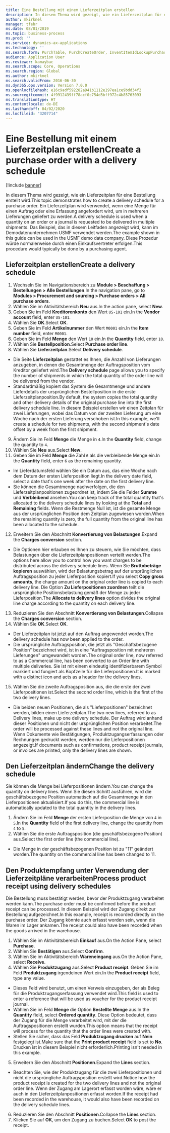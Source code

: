 ```yaml
---
title: Eine Bestellung mit einem Lieferzeitplan erstellen
description: In diesem Thema wird gezeigt, wie ein Lieferzeitplan für eine Bestellung erstellt wird.
author: mkirknel
manager: tfehr
ms.date: 08/01/2019
ms.topic: business-process
ms.prod: ''
ms.service: dynamics-ax-applications
ms.technology: ''
ms.search.form: PurchTable, PurchCreateOrder, InventItemIdLookupPurchase, PurchDeliverySchedule, PurchEditLines
audience: Application User
ms.reviewer: kamaybac
ms.search.scope: Core, Operations
ms.search.region: Global
ms.author: mkirknel
ms.search.validFrom: 2016-06-30
ms.dyn365.ops.version: Version 7.0.0
ms.openlocfilehash: e16c9adf592282a941b1112e197ea1ce9bdd34f2
ms.sourcegitcommit: 4f9912439ff78acf0c754d5bff972c4b85763093
ms.translationtype: HT
ms.contentlocale: de-DE
ms.lasthandoff: 04/02/2020
ms.locfileid: "3207714"
---
```

# <a name="create-a-purchase-order-with-a-delivery-schedule"></a><span data-ttu-id="f7de6-103">Eine Bestellung mit einem Lieferzeitplan erstellen</span><span class="sxs-lookup"><span data-stu-id="f7de6-103">Create a purchase order with a delivery schedule</span></span>

[!include [banner](../../includes/banner.md)]

<span data-ttu-id="f7de6-104">In diesem Thema wird gezeigt, wie ein Lieferzeitplan für eine Bestellung erstellt wird.</span><span class="sxs-lookup"><span data-stu-id="f7de6-104">This topic demonstrates how to create a delivery schedule for a purchase order.</span></span> <span data-ttu-id="f7de6-105">Ein Lieferzeitplan wird verwendet, wenn eine Menge für einen Auftrag oder eine Erfassung angefordert wird, um in mehreren Lieferungen geliefert zu werden.</span><span class="sxs-lookup"><span data-stu-id="f7de6-105">A delivery schedule is used when a quantity on an order or a journal is requested to be delivered in multiple shipments.</span></span> <span data-ttu-id="f7de6-106">Das Beispiel, das in diesem Leitfaden angezeigt wird, kann im Demodatenunternehmen USMF verwendet werden.</span><span class="sxs-lookup"><span data-stu-id="f7de6-106">The example shown in this guide can be used in the USMF demo data company.</span></span> <span data-ttu-id="f7de6-107">Diese Prozedur würde normalerweise durch einen Einkaufsvertreter erfolgen.</span><span class="sxs-lookup"><span data-stu-id="f7de6-107">This procedure would typically be done by a purchasing agent.</span></span>

## <a name="create-a-delivery-schedule"></a><span data-ttu-id="f7de6-108">Lieferzeitplan erstellen</span><span class="sxs-lookup"><span data-stu-id="f7de6-108">Create a delivery schedule</span></span>
1. <span data-ttu-id="f7de6-109">Wechseln Sie im Navigationsbereich zu **Module > Beschaffung > Bestellungen > Alle Bestellungen**.</span><span class="sxs-lookup"><span data-stu-id="f7de6-109">In the navigation pane, go to **Modules > Procurement and sourcing > Purchase orders > All purchase orders**.</span></span>
2. <span data-ttu-id="f7de6-110">Wählen Sie im Aktivitätsbereich **Neu** aus.</span><span class="sxs-lookup"><span data-stu-id="f7de6-110">In the action pane, select **New**.</span></span>
3. <span data-ttu-id="f7de6-111">Geben Sie im Feld **Kreditorenkonto** den Wert `US-101` ein.</span><span class="sxs-lookup"><span data-stu-id="f7de6-111">In the **Vendor account** field, enter `US-101`.</span></span>
4. <span data-ttu-id="f7de6-112">Wählen Sie **OK**.</span><span class="sxs-lookup"><span data-stu-id="f7de6-112">Select **OK**.</span></span>
5. <span data-ttu-id="f7de6-113">Geben Sie im Feld **Artikelnummer** den Wert `M0001` ein.</span><span class="sxs-lookup"><span data-stu-id="f7de6-113">In the **Item number** field, enter `M0001`.</span></span>
6. <span data-ttu-id="f7de6-114">Geben Sie im Feld **Menge** den Wert `10` ein.</span><span class="sxs-lookup"><span data-stu-id="f7de6-114">In the **Quantity** field, enter `10`.</span></span>
7. <span data-ttu-id="f7de6-115">Wählen Sie **Bestellposition**.</span><span class="sxs-lookup"><span data-stu-id="f7de6-115">Select **Purchase order line**.</span></span>
8. <span data-ttu-id="f7de6-116">Wählen Sie **Lieferzeitplan**.</span><span class="sxs-lookup"><span data-stu-id="f7de6-116">Select **Delivery schedule**.</span></span>
- <span data-ttu-id="f7de6-117">Die Seite **Lieferzeitplan** gestattet es Ihnen, die Anzahl von Lieferungen anzugeben, in denen die Gesamtmenge der Auftragsposition vom Kreditor geliefert wird.</span><span class="sxs-lookup"><span data-stu-id="f7de6-117">The **Delivery schedule** page allows you to specify the number of shipments in which the total quantity of the order line will be delivered from the vendor.</span></span>  
- <span data-ttu-id="f7de6-118">Standardmäßig kopiert das System die Gesamtmenge und andere Lieferdetails der ursprünglichen Bestellposition in die erste Lieferzeitplanposition.</span><span class="sxs-lookup"><span data-stu-id="f7de6-118">By default, the system copies the total quantity and other delivery details of the original purchase line into the first delivery schedule line.</span></span> <span data-ttu-id="f7de6-119">In diesem Beispiel erstellen wir einen Zeitplan für zwei Lieferungen, wobei das Datum von der zweiten Lieferung um eine Woche nach der ersten Lieferung verschoben ist.</span><span class="sxs-lookup"><span data-stu-id="f7de6-119">In this example, we'll create a schedule for two shipments, with the second shipment's date offset by a week from the first shipment.</span></span>  
9. <span data-ttu-id="f7de6-120">Ändern Sie im Feld **Menge** die Menge in `4`.</span><span class="sxs-lookup"><span data-stu-id="f7de6-120">In the **Quantity** field, change the quantity to `4`.</span></span>
10. <span data-ttu-id="f7de6-121">Wählen Sie **Neu** aus.</span><span class="sxs-lookup"><span data-stu-id="f7de6-121">Select **New**.</span></span>
11. <span data-ttu-id="f7de6-122">Geben Sie im Feld **Menge** die Zahl `6` als die verbleibende Menge ein.</span><span class="sxs-lookup"><span data-stu-id="f7de6-122">In the **Quantity** field, enter `6` as the remaining quantity.</span></span>
- <span data-ttu-id="f7de6-123">Im Lieferdatumsfeld wählen Sie ein Datum aus, das eine Woche nach dem Datum der ersten Lieferposition liegt.</span><span class="sxs-lookup"><span data-stu-id="f7de6-123">In the delivery date field, select a date that's one week after the date on the first delivery line.</span></span>  
- <span data-ttu-id="f7de6-124">Sie können die Gesamtmenge nachverfolgen, die den Lieferzeitplanpositionen zugeordnet ist, indem Sie die Felder **Summe** und **Verbleibend** ansehen.</span><span class="sxs-lookup"><span data-stu-id="f7de6-124">You can keep track of the total quantity that's allocated to the delivery schedule lines by looking at the **Total** and **Remaining** fields.</span></span> <span data-ttu-id="f7de6-125">Wenn die Restmenge Null ist, ist die gesamte Menge aus der ursprünglichen Position dem Zeitplan zugewiesen worden.</span><span class="sxs-lookup"><span data-stu-id="f7de6-125">When the remaining quantity is zero, the full quantity from the original line has been allocated to the schedule.</span></span>  
12. <span data-ttu-id="f7de6-126">Erweitern Sie den Abschnitt **Konvertierung von Belastungen**.</span><span class="sxs-lookup"><span data-stu-id="f7de6-126">Expand the **Charges conversion** section.</span></span>
- <span data-ttu-id="f7de6-127">Die Optionen hier erlauben es Ihnen zu steuern, wie Sie möchten, dass Belastungen über die Lieferzeitplanpositionen verteilt werden.</span><span class="sxs-lookup"><span data-stu-id="f7de6-127">The options here allow you to control how you want charges to be distributed across the delivery schedule lines.</span></span> <span data-ttu-id="f7de6-128">Wenn Sie **Bruttobeträge kopieren** auswählen, wird der Belastungsbetrag auf der ursprünglichen Auftragsposition zu jeder Lieferposition kopiert.</span><span class="sxs-lookup"><span data-stu-id="f7de6-128">If you select **Copy gross amounts**, the charge amount on the original order line is copied to each delivery line.</span></span> <span data-ttu-id="f7de6-129">Die Option **Zu Lieferpositionen zuordnen** teilt die ursprüngliche Positionsbelastung gemäß der Menge zu jeder Lieferposition.</span><span class="sxs-lookup"><span data-stu-id="f7de6-129">The **Allocate to delivery lines** option divides the original line charge according to the quantity on each delivery line.</span></span>  
13. <span data-ttu-id="f7de6-130">Reduzieren Sie den Abschnitt **Konvertierung von Belastungen**.</span><span class="sxs-lookup"><span data-stu-id="f7de6-130">Collapse the **Charges conversion** section.</span></span>
14. <span data-ttu-id="f7de6-131">Wählen Sie **OK**.</span><span class="sxs-lookup"><span data-stu-id="f7de6-131">Select **OK**.</span></span>
- <span data-ttu-id="f7de6-132">Der Lieferzeitplan ist jetzt auf den Auftrag angewendet worden.</span><span class="sxs-lookup"><span data-stu-id="f7de6-132">The delivery schedule has now been applied to the order.</span></span>  
- <span data-ttu-id="f7de6-133">Die ursprüngliche Auftragsposition, die jetzt als "Geschäftsbezogene Position" bezeichnet wird, ist in eine "Auftragsposition mit mehreren Lieferungen" umgewandelt worden.</span><span class="sxs-lookup"><span data-stu-id="f7de6-133">The original order line, now referred to as a Commercial line, has been converted to an Order line with multiple deliveries.</span></span> <span data-ttu-id="f7de6-134">Sie ist mit einem eindeutig identifizierbarem Symbol markiert und fungiert als Kopfzeile für die Lieferpositionen.</span><span class="sxs-lookup"><span data-stu-id="f7de6-134">It is marked with a distinct icon and acts as a header for the delivery lines.</span></span>  
15. <span data-ttu-id="f7de6-135">Wählen Sie die zweite Auftragsposition aus, die die erste der zwei Lieferpositionen ist.</span><span class="sxs-lookup"><span data-stu-id="f7de6-135">Select the second order line, which is the first of the two delivery lines.</span></span>
- <span data-ttu-id="f7de6-136">Die beiden neuen Positionen, die als "Lieferpositionen" bezeichnet werden, bilden einen Lieferzeitplan.</span><span class="sxs-lookup"><span data-stu-id="f7de6-136">The two new lines, referred to as Delivery lines, make up one delivery schedule.</span></span> <span data-ttu-id="f7de6-137">Der Auftrag wird anhand dieser Positionen und nicht der ursprünglichen Position verarbeitet.</span><span class="sxs-lookup"><span data-stu-id="f7de6-137">The order will be processed against these lines and not the original line.</span></span> <span data-ttu-id="f7de6-138">Wenn Dokumente wie Bestätigungen, Produktzugangserfassungen oder Rechnungen gedruckt werden, werden nur die Lieferpositionen angezeigt.</span><span class="sxs-lookup"><span data-stu-id="f7de6-138">If documents such as confirmations, product receipt journals, or invoices are printed, only the delivery lines are shown.</span></span>  

## <a name="change-the-delivery-schedule"></a><span data-ttu-id="f7de6-139">Den Lieferzeitplan ändern</span><span class="sxs-lookup"><span data-stu-id="f7de6-139">Change the delivery schedule</span></span>
<span data-ttu-id="f7de6-140">Sie können die Menge bei Lieferpositionen ändern.</span><span class="sxs-lookup"><span data-stu-id="f7de6-140">You can change the quantity on delivery lines.</span></span> <span data-ttu-id="f7de6-141">Wenn Sie diesen Schritt ausführen, wird die geschäftsbezogene Position automatisch auf die Gesamtmenge in den Lieferpositionen aktualisiert.</span><span class="sxs-lookup"><span data-stu-id="f7de6-141">If you do this, the commercial line is automatically updated to the total quantity in the delivery lines.</span></span>  
1. <span data-ttu-id="f7de6-142">Ändern Sie im Feld **Menge** der ersten Lieferposition die Menge von `4` in `5`.</span><span class="sxs-lookup"><span data-stu-id="f7de6-142">In the **Quantity** field of the first delivery line, change the quantity from `4` to `5`.</span></span>
2. <span data-ttu-id="f7de6-143">Wählen Sie die erste Auftragsposition (die geschäftsbezogene Position) aus.</span><span class="sxs-lookup"><span data-stu-id="f7de6-143">Select the first order line (the commercial line).</span></span>  
- <span data-ttu-id="f7de6-144">Die Menge in der geschäftsbezogenen Position ist zu "11" geändert worden.</span><span class="sxs-lookup"><span data-stu-id="f7de6-144">The quantity on the commercial line has been changed to 11.</span></span>  

## <a name="process-product-receipt-using-delivery-schedules"></a><span data-ttu-id="f7de6-145">Den Produktempfang unter Verwendung der Lieferzeitpläne verarbeiten</span><span class="sxs-lookup"><span data-stu-id="f7de6-145">Process product receipt using delivery schedules</span></span>
<span data-ttu-id="f7de6-146">Die Bestellung muss bestätigt werden, bevor der Produktzugang verarbeitet werden kann.</span><span class="sxs-lookup"><span data-stu-id="f7de6-146">The purchase order must be confirmed before the product receipt can be processed.</span></span> <span data-ttu-id="f7de6-147">In diesem Beispiel wird der Zugang direkt zur Bestellung aufgezeichnet.</span><span class="sxs-lookup"><span data-stu-id="f7de6-147">In this example, receipt is recorded directly on the purchase order.</span></span> <span data-ttu-id="f7de6-148">Der Zugang könnte auch erfasst worden sein, wenn die Waren im Lager ankamen.</span><span class="sxs-lookup"><span data-stu-id="f7de6-148">The receipt could also have been recorded when the goods arrived in the warehouse.</span></span>  
1. <span data-ttu-id="f7de6-149">Wählen Sie im Aktivitätsbereich **Einkauf** aus.</span><span class="sxs-lookup"><span data-stu-id="f7de6-149">On the Action Pane, select **Purchase**.</span></span>
2. <span data-ttu-id="f7de6-150">Wählen Sie **Bestätigen** aus.</span><span class="sxs-lookup"><span data-stu-id="f7de6-150">Select **Confirm**.</span></span>
3. <span data-ttu-id="f7de6-151">Wählen Sie im Aktivitätsbereich **Wareneingang** aus.</span><span class="sxs-lookup"><span data-stu-id="f7de6-151">On the Action Pane, select **Receive**.</span></span>
4. <span data-ttu-id="f7de6-152">Wählen Sie **Produktzugang** aus.</span><span class="sxs-lookup"><span data-stu-id="f7de6-152">Select **Product receipt**.</span></span> <span data-ttu-id="f7de6-153">Geben Sie im Feld **Produktzugang** irgendeinen Wert ein.</span><span class="sxs-lookup"><span data-stu-id="f7de6-153">In the **Product receipt** field, type any value.</span></span>
- <span data-ttu-id="f7de6-154">Dieses Feld wird benutzt, um einen Verweis einzugeben, der als Beleg für die Produktzugangserfassung verwendet wird.</span><span class="sxs-lookup"><span data-stu-id="f7de6-154">This field is used to enter a reference that will be used as voucher for the product receipt journal.</span></span>  
- <span data-ttu-id="f7de6-155">Wählen Sie im Feld **Menge** die Option **Bestellte Menge** aus.</span><span class="sxs-lookup"><span data-stu-id="f7de6-155">In the **Quantity** field, select **Ordered quantity**.</span></span> <span data-ttu-id="f7de6-156">Diese Option bedeutet, dass der Zugang für die Menge verarbeitet wird, mit der die Auftragspositionen erstellt wurden.</span><span class="sxs-lookup"><span data-stu-id="f7de6-156">This option means that the receipt will process for the quantity that the order lines were created with.</span></span>  
- <span data-ttu-id="f7de6-157">Stellen Sie sicher, dass das Feld **Produktzugang drucken** auf **Nein** festgelegt ist.</span><span class="sxs-lookup"><span data-stu-id="f7de6-157">Make sure that the **Print product receipt** field is set to **No**.</span></span> <span data-ttu-id="f7de6-158">Drucken ist in diesem Beispiel nicht erforderlich.</span><span class="sxs-lookup"><span data-stu-id="f7de6-158">Printing isn't needed in this example.</span></span>  
5. <span data-ttu-id="f7de6-159">Erweitern Sie den Abschnitt **Positionen**.</span><span class="sxs-lookup"><span data-stu-id="f7de6-159">Expand the **Lines** section.</span></span>
- <span data-ttu-id="f7de6-160">Beachten Sie, wie der Produktzugang für die zwei Lieferpositionen und nicht die ursprüngliche Auftragsposition erstellt wird.</span><span class="sxs-lookup"><span data-stu-id="f7de6-160">Notice how the product receipt is created for the two delivery lines and not the original order line.</span></span> <span data-ttu-id="f7de6-161">Wenn der Zugang am Lagerort erfasst worden wäre, wäre er auch in den Lieferzeitplanpositionen erfasst worden.</span><span class="sxs-lookup"><span data-stu-id="f7de6-161">If the receipt had been recorded in the warehouse, it would also have been recorded on the delivery schedule lines.</span></span>  
6. <span data-ttu-id="f7de6-162">Reduzieren Sie den Abschnitt **Positionen**.</span><span class="sxs-lookup"><span data-stu-id="f7de6-162">Collapse the **Lines** section.</span></span>
7. <span data-ttu-id="f7de6-163">Klicken Sie auf **OK**, um den Zugang zu buchen.</span><span class="sxs-lookup"><span data-stu-id="f7de6-163">Select **OK** to post the receipt.</span></span>

